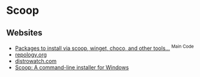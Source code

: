 # Scoop

## Websites

* [Packages to install via scoop, winget, choco, and other tools...](https://gist.github.com/mikepruett3/7ca6518051383ee14f9cf8ae63ba18a7) <sup>Main Code</sup>
* [repology.org](https://repology.org/)
* [distrowatch.com](https://distrowatch.com/)
* [Scoop: A command-line installer for Windows](https://scoop.sh/)
